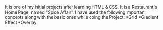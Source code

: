 It is one of my initial projects after learning HTML & CSS. It is a Restaurant's Home Page, named "Spice Affair". I have used the following important concepts along with the basic ones while doing the Project: *Grid *Gradient Effect *Overlay
